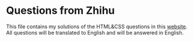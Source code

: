 # Questions from Zhihu
This file contains my solutions of the HTML&CSS questions in this [website](https://zhuanlan.zhihu.com/p/158797820). All questions will be translated to English and will be answered in English.
